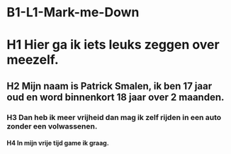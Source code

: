 # B1-L1-Mark-me-Down

# H1 Hier ga ik iets leuks zeggen over meezelf. 
## H2 Mijn naam is Patrick Smalen, ik ben 17 jaar oud en word binnenkort 18 jaar over 2 maanden.
### H3 Dan heb ik meer vrijheid dan mag ik zelf rijden in een auto zonder een volwassenen.
#### H4 In mijn vrije tijd game ik graag.
